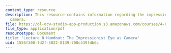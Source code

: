 ```yaml
---
content_type: resource
description: This resource contains information regarding the impressionist eye as
  camera.
file: https://ol-ocw-studio-app-production.s3.amazonaws.com/courses/4-602-modern-art-and-mass-culture-spring-2012/1556f300fd2f58228139708c439fdb6c_MIT4_602S12_lec08.pdf
file_type: application/pdf
resourcetype: Document
title: 'Lecture 8 Handout: The Impressionist Eye as Camera'
uid: 1556f300-fd2f-5822-8139-708c439fdb6c
---
```

